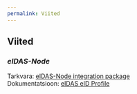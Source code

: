 ```yaml
---
permalink: Viited
---
```


## Viited

### ___eIDAS-Node___

Tarkvara: [eIDAS-Node integration package](https://ec.europa.eu/cefdigital/wiki/display/CEFDIGITAL/eIDAS-Node+Integration+Package)<br>
Dokumentatsioon: [eIDAS eID Profile](https://ec.europa.eu/cefdigital/wiki/display/CEFDIGITAL/eIDAS+eID+Profile)
